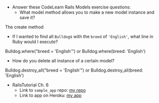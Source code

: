 - Answer these CodeLearn Rails Models exercise questions:
  - What model method allows you to make a new model instance and save it?

The create method

  - If I wanted to find all `Bulldog`s with the `breed` of `'English'`, what line in Ruby would I execute?

Bulldog.where("breed = 'English'") or Bulldog.where(breed: 'English')

  - How do you delete all instance of a certain model?

Bulldog.destroy_all("breed = 'English'") or Bulldog.destroy_all(breed: 'English')

- RailsTutorial Ch. 6
  - Link to `sample_app` repo: [my repo](http://is.here)
  - Link to app on Heroku: [my app](http://is.here)
